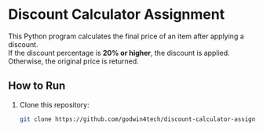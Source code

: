 # Discount Calculator Assignment

This Python program calculates the final price of an item after applying a discount.  
If the discount percentage is **20% or higher**, the discount is applied.  
Otherwise, the original price is returned.

## How to Run

1. Clone this repository:
   ```bash
   git clone https://github.com/godwin4tech/discount-calculator-assignment.git
